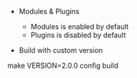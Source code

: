 
* Modules & Plugins

    - Modules is enabled by default
    - Plugins is disabled by default


* Build with custom version

 make VERSION=2.0.0 config build
